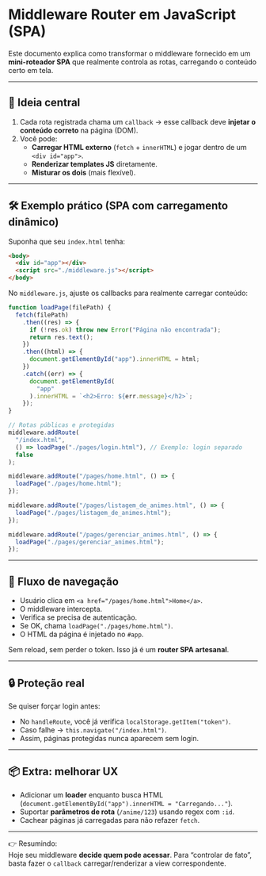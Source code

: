 # Middleware Router em JavaScript (SPA)

Este documento explica como transformar o middleware fornecido em um **mini-roteador SPA** que realmente controla as rotas, carregando o conteúdo certo em tela.

---

## 🔑 Ideia central

1. Cada rota registrada chama um `callback` → esse callback deve **injetar o conteúdo correto** na página (DOM).
2. Você pode:
   - **Carregar HTML externo** (`fetch` + `innerHTML`) e jogar dentro de um `<div id="app">`.
   - **Renderizar templates JS** diretamente.
   - **Misturar os dois** (mais flexível).

---

## 🛠️ Exemplo prático (SPA com carregamento dinâmico)

Suponha que seu `index.html` tenha:

```html
<body>
  <div id="app"></div>
  <script src="./middleware.js"></script>
</body>
```

No `middleware.js`, ajuste os callbacks para realmente carregar conteúdo:

```js
function loadPage(filePath) {
  fetch(filePath)
    .then((res) => {
      if (!res.ok) throw new Error("Página não encontrada");
      return res.text();
    })
    .then((html) => {
      document.getElementById("app").innerHTML = html;
    })
    .catch((err) => {
      document.getElementById(
        "app"
      ).innerHTML = `<h2>Erro: ${err.message}</h2>`;
    });
}

// Rotas públicas e protegidas
middleware.addRoute(
  "/index.html",
  () => loadPage("./pages/login.html"), // Exemplo: login separado
  false
);

middleware.addRoute("/pages/home.html", () => {
  loadPage("./pages/home.html");
});

middleware.addRoute("/pages/listagem_de_animes.html", () => {
  loadPage("./pages/listagem_de_animes.html");
});

middleware.addRoute("/pages/gerenciar_animes.html", () => {
  loadPage("./pages/gerenciar_animes.html");
});
```

---

## 🚦 Fluxo de navegação

- Usuário clica em `<a href="/pages/home.html">Home</a>`.
- O middleware intercepta.
- Verifica se precisa de autenticação.
- Se OK, chama `loadPage("./pages/home.html")`.
- O HTML da página é injetado no `#app`.

Sem reload, sem perder o token. Isso já é um **router SPA artesanal**.

---

## 🔒 Proteção real

Se quiser forçar login antes:

- No `handleRoute`, você já verifica `localStorage.getItem("token")`.
- Caso falhe → `this.navigate("/index.html")`.
- Assim, páginas protegidas nunca aparecem sem login.

---

## 📦 Extra: melhorar UX

- Adicionar um **loader** enquanto busca HTML (`document.getElementById("app").innerHTML = "Carregando..."`).
- Suportar **parâmetros de rota** (`/anime/123`) usando regex com `:id`.
- Cachear páginas já carregadas para não refazer `fetch`.

---

👉 Resumindo:  
Hoje seu middleware **decide quem pode acessar**. Para “controlar de fato”, basta fazer o `callback` carregar/renderizar a view correspondente.
